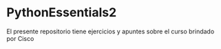 # PythonEssentials2
El presente repositorio tiene ejercicios y apuntes sobre el curso brindado por Cisco
